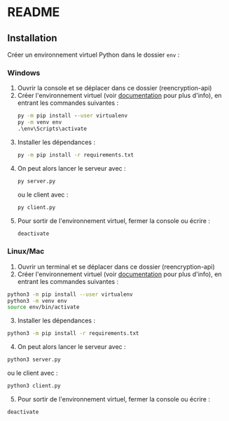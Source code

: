 # README

## Installation

Créer un environnement virtuel Python dans le dossier `env` :

### Windows

1. Ouvrir la console et se déplacer dans ce dossier (reencryption-api)
2. Créer l'environnement virtuel (voir [documentation](https://packaging.python.org/guides/installing-using-pip-and-virtual-environments/#creating-a-virtual-environment) pour plus d'info), en entrant les commandes suivantes :
   ```cmd
   py -m pip install --user virtualenv
   py -m venv env
   .\env\Scripts\activate
   ```
3. Installer les dépendances :
   ```cmd
   py -m pip install -r requirements.txt
   ```
4. On peut alors lancer le serveur avec :
   ```cmd
   py server.py
   ```
   ou le client avec :
   ```cmd
   py client.py
   ```
5. Pour sortir de l'environnement virtuel, fermer la console ou écrire :
   ```cmd
   deactivate
   ```

### Linux/Mac

1. Ouvrir un terminal et se déplacer dans ce dossier (reencryption-api)
2. Créer l'environnement virtuel (voir [documentation](https://packaging.python.org/guides/installing-using-pip-and-virtual-environments/#creating-a-virtual-environment) pour plus d'info), en entrant les commandes suivantes :
  ```bash
  python3 -m pip install --user virtualenv
  python3 -m venv env
  source env/bin/activate
  ```
3. Installer les dépendances :
  ```bash
  python3 -m pip install -r requirements.txt
  ```
4. On peut alors lancer le serveur avec :
  ```bash
  python3 server.py
  ```
  ou le client avec :
  ```bash
  python3 client.py
  ```
5. Pour sortir de l'environnement virtuel, fermer la console ou écrire :
  ```bash
  deactivate
  ```
